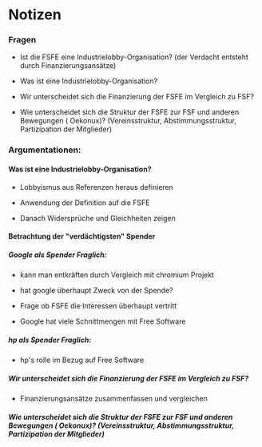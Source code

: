 # Notizen

### Fragen

* Ist die FSFE eine Industrielobby-Organisation?
(der Verdacht entsteht durch Finanzierungsansätze)

* Was ist eine Industrielobby-Organisation?

* Wir unterscheidet sich die Finanzierung der FSFE
im Vergleich zu FSF?

* Wie unterscheidet sich die Struktur der FSFE zur FSF und anderen Bewegungen ( Oekonux)? (Vereinsstruktur, Abstimmungsstruktur, Partizipation der Mitglieder)

### Argumentationen:

####  Was ist eine Industrielobby-Organisation?

* Lobbyismus aus Referenzen heraus definieren

* Anwendung der Definition auf die FSFE

* Danach Widersprüche und Gleichheiten zeigen

#### Betrachtung der "verdächtigsten" Spender

##### Google als Spender Fraglich:

* kann man entkräften durch Vergleich mit chromium Projekt

* hat google überhaupt Zweck von der Spende?

* Frage ob FSFE die Interessen überhaupt vertritt

* Google hat viele Schnittmengen mit Free Software

##### hp als Spender Fraglich:

* hp's rolle im Bezug auf Free Software

##### Wir unterscheidet sich die Finanzierung der FSFE im Vergleich zu FSF?

* Finanzierungsansätze zusammenfassen und vergleichen

##### Wie unterscheidet sich die Struktur der FSFE zur FSF und anderen Bewegungen ( Oekonux)? (Vereinsstruktur, Abstimmungsstruktur, Partizipation der Mitglieder)
